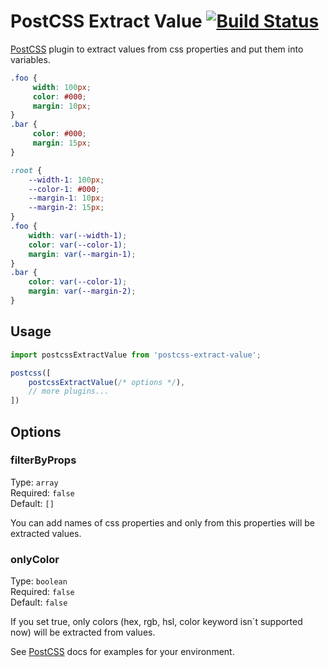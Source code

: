 # PostCSS Extract Value [![Build Status][ci-img]][ci]

[PostCSS] plugin to extract values from css properties and put them into variables.

[PostCSS]: https://github.com/postcss/postcss
[ci-img]:  https://travis-ci.org/lutien/postcss-extract-value.svg
[ci]:      https://travis-ci.org/lutien/postcss-extract-value

```css
.foo {
     width: 100px;
     color: #000;
     margin: 10px;
}
.bar {
     color: #000;
     margin: 15px;
}
```

```css
:root {
    --width-1: 100px;
    --color-1: #000;
    --margin-1: 10px;
    --margin-2: 15px;
}
.foo {
    width: var(--width-1);
    color: var(--color-1);
    margin: var(--margin-1);
}
.bar {
    color: var(--color-1);
    margin: var(--margin-2);
}
```

## Usage

```js
import postcssExtractValue from 'postcss-extract-value';

postcss([
    postcssExtractValue(/* options */),
    // more plugins...
])
```

## Options

### filterByProps

Type: `array`<br>
Required: `false`<br>
Default: `[]`

You can add names of css properties and only from this properties will be extracted values.

### onlyColor

Type: `boolean`<br>
Required: `false`<br>
Default: `false`

If you set true, only colors (hex, rgb, hsl, color keyword isn`t supported now) will be extracted from values.


See [PostCSS] docs for examples for your environment.
